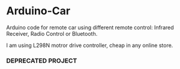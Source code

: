 # Arduino-Car
Arduino code for remote car using different remote control: Infrared Receiver, Radio Control or Bluetooth.

I am using L298N motror drive controller, cheap in any online store.

### DEPRECATED PROJECT
